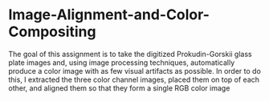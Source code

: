 # Image-Alignment-and-Color-Compositing
The goal of this assignment is to take the digitized Prokudin-Gorskii glass plate images and, using image processing techniques, automatically produce a color image with as few visual artifacts as possible. In order to do this, I extracted the three color channel images, placed them on top of each other, and aligned them so that they form a single RGB color image
